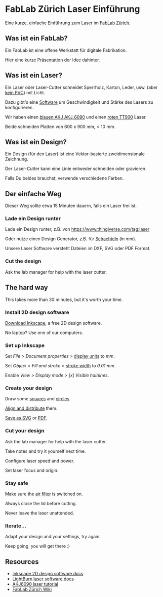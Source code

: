 # FabLab Zürich Laser Einführung
Eine kurze, einfache Einführung zum Laser im [FabLab Zürich](https://zurich.fablab.ch/).

## Was ist ein FabLab?
Ein FabLab ist eine offene Werkstatt für digitale Fabrikation.

Hier eine kurze [Präsentation](http://www.tamberg.org/fablabzurich/2017/WasIstEinFabLab.pdf) der Idee dahinter.

## Was ist ein Laser?
Ein Laser oder Laser-Cutter schneidet Sperrholz, Karton, Leder, usw. (aber [kein PVC](https://lasergods.com/can-i-cut-vinyl-pvc-in-a-laser/)) mit Licht.

Dazu gibt's eine [Software](https://lightburnsoftware.com/) um Geschwindigkeit und Stärke des Lasers zu konfigurieren.

Wir haben einen [blauen AKJ AKJ_6090](http://wiki.zurich.fablab.ch/AKJ_6090) und einen [roten TT900](http://wiki.zurich.fablab.ch/TT900) Laser.

Beide schneiden Platten von 600 x 900 mm, < 10 mm.

## Was ist ein Design?
Ein Design (für den Laser) ist eine Vektor-basierte zweidimensionale Zeichnung.

Der Laser-Cutter kann eine Linie entweder schneiden oder gravieren.

Falls Du beides brauchst, verwende verschiedene Farben.

## Der einfache Weg
Dieser Weg sollte etwa 15 Minuten dauern, falls ein Laser frei ist.

### Lade ein Design runter
Lade ein Design runter, z.B. von https://www.thingiverse.com/tag:laser

Oder nutze einen Design Generator, z.B. für [Schachteln](https://ddg.co/?q=box+generator) (in _mm_).

Unsere Laser Software versteht Dateien im DXF, SVG oder PDF Format.

### Cut the design
Ask the lab manager for help with the laser cutter.

## The hard way
This takes more than 30 minutes, but it's worth your time.

### Install 2D design software
[Download Inkscape](https://inkscape.org/), a free 2D design software.

No laptop? Use one of our computers.

### Set up Inkscape
Set _File > Document properties >_ [display units](https://inkscape-manuals.readthedocs.io/en/latest/managing-workspace.html?#document-properties-dialog) to _mm_.

Set _Object > Fill and stroke >_ [stroke width](https://inkscape-manuals.readthedocs.io/en/latest/fill-and-stroke-dialog.html) to _0.01 mm_.

Enable _View > Display mode > [x] Visible hairlines_.

### Create your design
Draw some [squares](https://inkscape-manuals.readthedocs.io/en/latest/squares-and-rectangles.html) and [circles](https://inkscape-manuals.readthedocs.io/en/latest/circles-ellipses-and-arcs.html).

[Align and distribute](https://inkscape-manuals.readthedocs.io/en/latest/align-and-distribute.html) them.

[Save as SVG](https://inkscape-manuals.readthedocs.io/en/latest/saving.html) or [PDF](https://inkscape-manuals.readthedocs.io/en/latest/export-pdf.html).

### Cut your design
Ask the lab manager for help with the laser cutter.

Take notes and try it yourself next time.

Configure laser speed and power.

Set laser focus and origin.

### Stay safe
Make sure the [air filter](http://wiki.zurich.fablab.ch/BOFA_AD2000_iQ) is switched on.

Always close the lid before cutting.

Never leave the laser unattended.

### Iterate...
Adapt your design and your settings, try again.

Keep going, you will get there :)

## Resources
* [Inkscape 2D design software docs](https://inkscape-manuals.readthedocs.io/en/latest/)
* [LightBurn laser software docs](https://github.com/LightBurnSoftware/Documentation/blob/master/README.md)
* [AKJ6090 laser tutorial](http://wiki.zurich.fablab.ch/images/9/97/Anleitung_AKJ6090.pdf)
* [FabLab Zürich Wiki](http://wiki.zurich.fablab.ch/)
